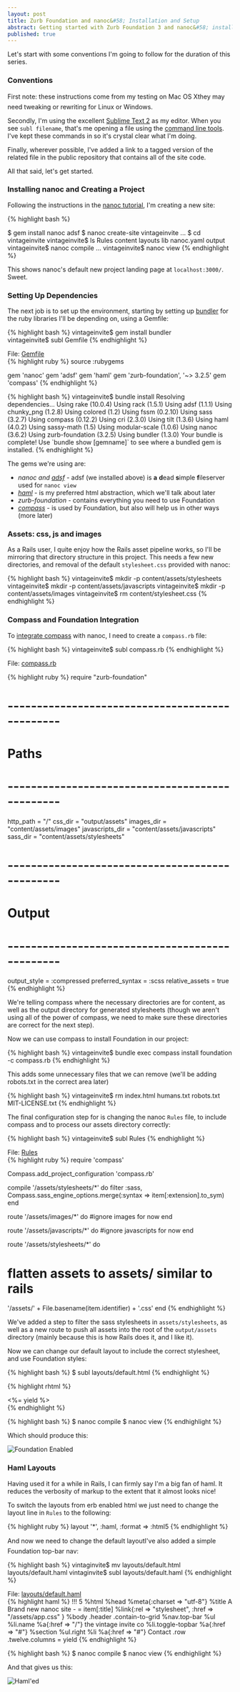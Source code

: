 ```yaml
---
layout: post
title: Zurb Foundation and nanoc&#58; Installation and Setup
abstract: Getting started with Zurb Foundation 3 and nanoc&#58; installation, environment and basics
published: true
---
```


Let's start with some conventions I'm going to follow for the duration of this series.

### Conventions

First note: these instructions come from my testing on Mac OS X&#151;they may need tweaking or rewriting for Linux or Windows. 

Secondly, I'm using the excellent [Sublime Text 2](http://www.sublimetext.com) as my editor. When you see `subl filename`, that's me opening a file using the [command line tools](http://www.sublimetext.com/docs/2/osx_command_line.html). I've kept these commands in so it's crystal clear what I'm doing.

Finally, wherever possible, I've added a link to a tagged version of the related file in the public repository that contains all of the site code.

All that said, let's get started.

### Installing nanoc and Creating a Project

Following the instructions in the [nanoc tutorial](http://nanoc.ws/docs/tutorial/), I'm creating a new site:

{% highlight bash %}

$ gem install nanoc adsf
$ nanoc create-site vintageinvite
...
$ cd vintageinvite
vintageinvite$ ls
Rules   content   layouts   lib   nanoc.yaml  output
vintageinvite$ nanoc compile
...
vintageinvite$ nanoc view
{% endhighlight %}

This shows nanoc's default new project landing page at `localhost:3000/`. Sweet.

### Setting Up Dependencies

The next job is to set up the environment, starting by setting up [bundler](http://gembundler.com) for the ruby libraries I'll be depending on, using a Gemfile:

{% highlight bash %}
vintageinvite$ gem install bundler    
vintageinvite$ subl Gemfile
{% endhighlight %}

<div class="code-link">File: <a href="https://github.com/mrpies/vintageinvite/blob/v1.0/Gemfile">Gemfile</a></div>
{% highlight ruby %}
source :rubygems

gem 'nanoc'
gem 'adsf'
gem 'haml'
gem 'zurb-foundation', '~> 3.2.5'
gem 'compass'
{% endhighlight %}

{% highlight bash %}
vintageinvite$ bundle install
Resolving dependencies...
Using rake (10.0.4) 
Using rack (1.5.1) 
Using adsf (1.1.1) 
Using chunky_png (1.2.8) 
Using colored (1.2) 
Using fssm (0.2.10) 
Using sass (3.2.7) 
Using compass (0.12.2) 
Using cri (2.3.0) 
Using tilt (1.3.6) 
Using haml (4.0.2) 
Using sassy-math (1.5) 
Using modular-scale (1.0.6) 
Using nanoc (3.6.2) 
Using zurb-foundation (3.2.5) 
Using bundler (1.3.0) 
Your bundle is complete! Use \`bundle show \[gemname\]\` to see where a bundled gem is installed.
{% endhighlight %}

The gems we're using are: 

  * _nanoc and [adsf](http://stoneship.org/software/adsf/)_ - adsf (we installed above) is **a** **d**ead **s**imple **f**ileserver used for `nanoc view`
  * _[haml](http://haml.info/)_ - is my preferred html abstraction, which we'll talk about later
  * _zurb-foundation_ - contains everything you need to use Foundation
  *  _[compass](http://compass-style.org/)_ - is used by Foundation, but also will help us in other ways (more later)

### Assets: css, js and images

As a Rails user, I quite enjoy how the Rails asset pipeline works, so I'll be mirroring that directory structure in this project. This needs a few new directories, and removal of the default `stylesheet.css` provided with nanoc:

{% highlight bash %}
vintageinvite$ mkdir -p content/assets/stylesheets
vintageinvite$ mkdir -p content/assets/javascripts
vintageinvite$ mkdir -p content/assets/images
vintageinvite$ rm content/stylesheet.css
{% endhighlight %}

### Compass and Foundation Integration

To [integrate compass](http://compass-style.org/help/tutorials/integration/) with nanoc, I need to create a `compass.rb` file:

{% highlight bash %}
vintageinvite$ subl compass.rb
{% endhighlight %}

<div class="code-link">File: <a href="https://github.com/chickenboot/vintageinvite/blob/v1.0/compass.rb">compass.rb</a></div>

{% highlight ruby %}
require "zurb-foundation"

# -----------------------------------------------
# Paths
# -----------------------------------------------

http_path = "/"
css_dir = "output/assets"
images_dir = "content/assets/images"
javascripts_dir = "content/assets/javascripts"
sass_dir = "content/assets/stylesheets"

# -----------------------------------------------
# Output
# -----------------------------------------------

output_style = :compressed
preferred_syntax = :scss
relative_assets = true
{% endhighlight %}

We're telling compass where the necessary directories are for content, as well as the output directory for generated stylesheets (though we aren't using all of the power of compass, we need to make sure these directories are correct for the next step).

Now we can use compass to install Foundation in our project:

{% highlight bash %}
vintageinvite$ bundle exec compass install foundation -c compass.rb
{% endhighlight %}

This adds some unnecessary files that we can remove (we'll be adding robots.txt in the correct area later)

{% highlight bash %}
vintageinvite$ rm index.html humans.txt robots.txt MIT-LICENSE.txt 
{% endhighlight %}

The final configuration step for is changing the nanoc `Rules` file, to include compass and to process our assets directory correctly:

{% highlight bash %}
vintageinvite$ subl Rules
{% endhighlight %}

<div class="code-link">File: <a href="https://github.com/chickenboot/vintageinvite/blob/v1.0/Rules">Rules</a></div>
{% highlight ruby %}
require 'compass'

Compass.add_project_configuration 'compass.rb'

compile '/assets/stylesheets/*' do
  filter :sass, Compass.sass_engine_options.merge(:syntax => item[:extension].to_sym)
end

route '/assets/images/*' do
  #ignore images for now
end

route '/assets/javascripts/*' do
  #ignore javascripts for now
end

route '/assets/stylesheets/*' do
  # flatten assets to assets/ similar to rails
  '/assets/' + File.basename(item.identifier) + '.css'
end
{% endhighlight %}

We've added a step to filter the sass stylesheets in `assets/stylesheets`, as well as a new route to push all assets into the root of the `output/assets` directory (mainly because this is how Rails does it, and I like it).

Now we can change our default layout to include the correct stylesheet, and use Foundation styles:

{% highlight bash %}
$ subl layouts/default.html
{% endhighlight %}

{% highlight rhtml %}
<!DOCTYPE HTML>
<html lang="en">
  <head>
    <meta charset="utf-8">
    <title>A Brand New nanoc Site - <%= @item[:title] %></title>
    <link rel="stylesheet" href="/assets/app.css">
  </head>
  <body>
    <div class="row">
      <div class="twelve columns">
        <%= yield %>
      </div>
    </div>
  </body>
</html>
{% endhighlight %}

{% highlight bash %}
$ nanoc compile
$ nanoc view
{% endhighlight %}

Which should produce this:

![Foundation Enabled](/asset/image/2013-05-18/zurb-nanoc-1.png "Foundation laid...")

### Haml Layouts

Having used it for a while in Rails, I can firmly say I'm a big fan of haml. It reduces the verbosity of markup to the extent that it almost looks nice!

To switch the layouts from erb enabled html we just need to change the layout line in `Rules` to the following:

{% highlight ruby %}
layout '*', :haml, :format => :html5
{% endhighlight %}

And now we need to change the default layout&#151;I've also added a simple Foundation top-bar nav:

{% highlight bash %}
vintaginvite$ mv layouts/default.html layouts/default.haml
vintaginvite$ subl layouts/default.haml
{% endhighlight %}

<div class="code-link">File: <a href="https://github.com/chickenboot/vintageinvite/blob/v1.0/layouts/default.haml">layouts/default.haml</a></div>
{% highlight haml %}
!!! 5
%html
  %head
    %meta{:charset => "utf-8"}
    %title
      A Brand new nanoc site -
      = item[:title]
    %link{:rel => "stylesheet", :href => "/assets/app.css" }
  %body
    .header
      .contain-to-grid
        %nav.top-bar
          %ul
            %li.name
              %a{:href => "/"} the vintage invite co
            %li.toggle-topbar
              %a{:href => "#"}
          %section
            %ul.right
              %li
                %a{:href => "#"} Contact
    .row
      .twelve.columns
        = yield
{% endhighlight %}

{% highlight bash %}
$ nanoc compile
$ nanoc view
{% endhighlight %}

And that gives us this:

![Haml'ed](/asset/image/2013-05-18/zurb-nanoc-2.png "Ready for the next steps!")